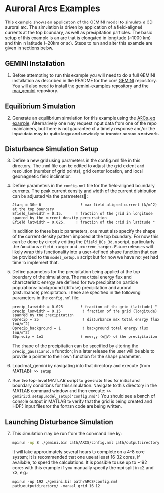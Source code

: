 # Auroral Arcs Examples

This example shows an application of the GEMINI model to simulate a 3D auroral arc.  The simulation is driven by application of a field-aligned currents at the top boundary, as well as precipitation particles.  The basic setup of this example is an arc that is elongated in longitude (~1000 km) and thin in latitude (~20km or so).  Steps to run and alter this example are given in sections below.


## GEMINI Installation

1. Before attempting to run this example you will need to do a full GEMINI installation as described in the README for the core [GEMINI](https://github.com/gemini3d/gemini) repository.  You will also need to install the [gemini-examples](https://github.com/gemini3d/gemini-examples) repository and the [mat_gemini](https://github.com/gemini3d/mat_gemini) repository.


## Equilibrium Simulation

2. Generate an equilibrium simulation for this example using the [ARCs\_eq example](./init/arcs_eq).  Alternatively one may request input data from one of the repo maintainers, but there is not gaurantee of a timely response and/or the input data may be quite large and unwieldy to transfer across a network.


## Disturbance Simulation Setup

3. Define a new grid using parameters in the config.nml file in this directory.  The .nml file can be edited to adjust the grid extent and resolution (number of grid points), grid center location, and local geomagnetic field inclination.

4. Define parameters in the ```config.nml``` file for the field-aligned boundary currents.  The peak current density and width of the current distribution can be adjusted via the parameters:

	```
	Jtarg = 30e-6                  ! max field aligned current (A/m^2) at the top boundary
    Efield_lonwidth = 0.15.      ! fraction of the grid in longitude spanned by the current density perturbation
    Efield_latwidth = 0.025.     ! fraction of the grid in latitude "
	```
	In addition to these basic parameters, one must also specify the shape of the current density pattern imposed at the top boundary.  For now this can be done by directly editing the ```Efield_BCs_3d.m``` script, particularly the functions ```Efield_target``` and ```Jcurrent_target```.  Future releases will likely wrap this functionality into a user-defined shape function that can be provided to the ```model_setup.m``` script but for now we have not yet had time to implement that.

5. Define parameters for the precipitation being applied at the top boundary of the simulations.  The max total energy flux and characteristic energy are defined for two precipitation particle populations:  background (diffuse) precipitation and auroral (disturbance) precipitation.  These are specified in the following parameters in the ```config.nml``` file:

	```
	precip_latwidth = 0.025        ! fraction of the grid (latitude) "
	precip_lonwidth = 0.15			! fraction of the grid (longitude) spanned by the precipitation
	Qprecip = 25					! disturbance max total energy flux (mW/m^2)
	Qprecip_background = 1			! background total energy flux (mW/m^2)
	E0precip = 2e3                 ! energy (eV) of the precipitation
	```
	The shape of the precipitation can be specified by altering the ```precip_gaussian2d.m``` function; in a later release the user will be able to provide a pointer to their own function for the shape parameter.

6. Load mat_gemini by navigating into that directory and execute (from MATLAB):   ```>> setup```

7. Run the top-level MATLAB script to generate files for initial and boundary conditions for this simulation.  Navigate to this directory in the MATLAB command window and then execute:  ```>> gemini3d.setup.model_setup('config.nml')```
You should see a bunch of console output in MATLAB to verify that the grid is being created and HDF5 input files for the fortran code are being written.


## Launching Disturbance Simulation

7. This simulation may be run from the command line by:

	```sh
	mpirun -np 8 ./gemini.bin path/ARCS/config.nml path/outputdirectory/
	```
	It will take approximately several hours to complete on a 4-8 core system; It is recommended that one use at least 16-32 cores, if available, to speed the calculations.  It is possible to use up to ~192 cores with this example if you manually specify the mpi split in x2 and x3, e.g.:

	```
	mpirun -np 192 ./gemini.bin path/ARCS/config.nml path/outputdirectory/ -manual_grid 16 12
	```
